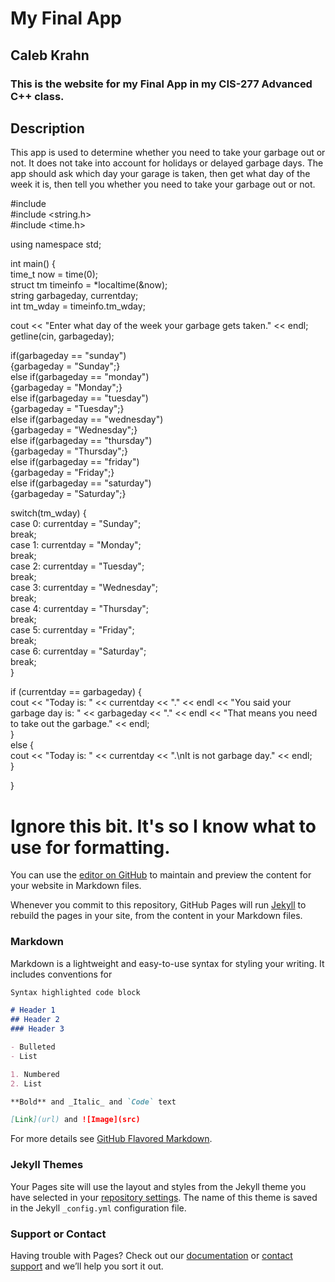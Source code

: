 # My Final App
## Caleb Krahn

### This is the website for my Final App in my CIS-277 Advanced C++ class.

## Description
This app is used to determine whether you need to take your garbage out or not. It does not take into account for holidays or delayed garbage days. The app should ask which day your garage is taken, then get what day of the week it is, then tell you whether you need to take your garbage out or not.

#include <iostream>  
#include <string.h>  
#include <time.h>  
  
  
using namespace std;  
  
int main() {  
  time_t now = time(0);  
 struct tm timeinfo = *localtime(&now);  
 string garbageday, currentday;  
 int tm_wday = timeinfo.tm_wday;  
   
 cout << "Enter what day of the week your garbage gets taken." << endl;  
 getline(cin, garbageday);  
   
 if(garbageday == "sunday")  
    {garbageday = "Sunday";}  
 else if(garbageday == "monday")  
    {garbageday = "Monday";}  
 else if(garbageday == "tuesday")  
    {garbageday = "Tuesday";}  
 else if(garbageday == "wednesday")  
    {garbageday = "Wednesday";}  
 else if(garbageday == "thursday")  
    {garbageday = "Thursday";}  
 else if(garbageday == "friday")  
    {garbageday = "Friday";}  
 else if(garbageday == "saturday")  
    {garbageday = "Saturday";}  
  
  
   
 switch(tm_wday) {  
  case 0: currentday = "Sunday";  
          break;  
  case 1: currentday = "Monday";  
          break;  
  case 2: currentday = "Tuesday";  
          break;  
  case 3: currentday = "Wednesday";  
          break;  
  case 4: currentday = "Thursday";  
          break;  
  case 5: currentday = "Friday";  
          break;  
  case 6: currentday = "Saturday";  
          break;  
 }  
   
 if (currentday == garbageday) {  
   cout << "Today is: " << currentday << "." << endl << "You said your garbage day is: " << garbageday << "." << endl << "That means you need to take out the garbage." << endl;  
 }  
 else {  
   cout << "Today is: " << currentday << ".\nIt is not garbage day." << endl;  
 }  
   
}  
    
    
  
  
  
# Ignore this bit. It's so I know what to use for formatting.
You can use the [editor on GitHub](https://github.com/CalebKrahn/finalapp/edit/master/README.md) to maintain and preview the content for your website in Markdown files.

Whenever you commit to this repository, GitHub Pages will run [Jekyll](https://jekyllrb.com/) to rebuild the pages in your site, from the content in your Markdown files.

### Markdown

Markdown is a lightweight and easy-to-use syntax for styling your writing. It includes conventions for

```markdown
Syntax highlighted code block

# Header 1
## Header 2
### Header 3

- Bulleted
- List

1. Numbered
2. List

**Bold** and _Italic_ and `Code` text

[Link](url) and ![Image](src)
```

For more details see [GitHub Flavored Markdown](https://guides.github.com/features/mastering-markdown/).

### Jekyll Themes

Your Pages site will use the layout and styles from the Jekyll theme you have selected in your [repository settings](https://github.com/CalebKrahn/finalapp/settings). The name of this theme is saved in the Jekyll `_config.yml` configuration file.

### Support or Contact

Having trouble with Pages? Check out our [documentation](https://help.github.com/categories/github-pages-basics/) or [contact support](https://github.com/contact) and we’ll help you sort it out.
